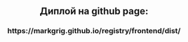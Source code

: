 <h2 align = "center" > Диплой на github page: </h2>
<h3 align = "center" > https://markgrig.github.io/registry/frontend/dist/ </h3>
